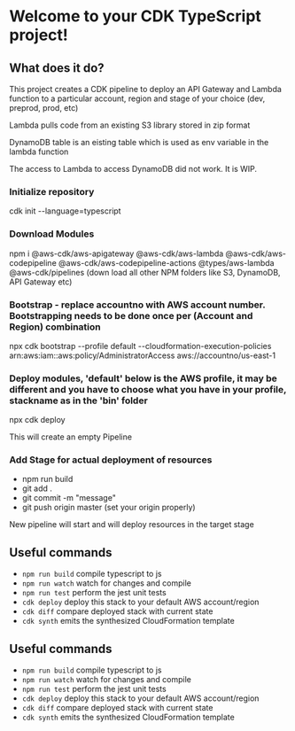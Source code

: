 # Welcome to your CDK TypeScript project!

## What does it do?

This project creates a CDK pipeline to deploy an API Gateway and Lambda function to a particular account, region and stage of your choice (dev, preprod, prod, etc)

Lambda pulls code from an existing S3 library stored in zip format

DynamoDB table is an eisting table which is used as env variable in the lambda function

The access to Lambda to access DynamoDB did not work. It is WIP.


### Initialize repository

cdk init --language=typescript

### Download Modules

npm i @aws-cdk/aws-apigateway @aws-cdk/aws-lambda @aws-cdk/aws-codepipeline @aws-cdk/aws-codepipeline-actions @types/aws-lambda @aws-cdk/pipelines
(down load all other NPM folders like S3, DynamoDB, API Gateway etc)

### Bootstrap - replace accountno with AWS account number. Bootstrapping needs to be done once per (Account and Region) combination

npx cdk bootstrap  --profile default --cloudformation-execution-policies arn:aws:iam::aws:policy/AdministratorAccess aws://accountno/us-east-1

### Deploy modules, 'default' below is the AWS profile, it may be different and you have to choose what you have in your profile, stackname as in the 'bin' folder
  
npx cdk deploy <stack name>
  
This will create an empty Pipeline
  
### Add Stage for actual deployment of resources
* npm run build
* git add .
* git commit -m "message"
* git push origin master (set your origin properly)
  
New pipeline will start and will deploy resources in the target stage
  
  


## Useful commands

 * `npm run build`   compile typescript to js
 * `npm run watch`   watch for changes and compile
 * `npm run test`    perform the jest unit tests
 * `cdk deploy`      deploy this stack to your default AWS account/region
 * `cdk diff`        compare deployed stack with current state
 * `cdk synth`       emits the synthesized CloudFormation template

## Useful commands

 * `npm run build`   compile typescript to js
 * `npm run watch`   watch for changes and compile
 * `npm run test`    perform the jest unit tests
 * `cdk deploy`      deploy this stack to your default AWS account/region
 * `cdk diff`        compare deployed stack with current state
 * `cdk synth`       emits the synthesized CloudFormation template
